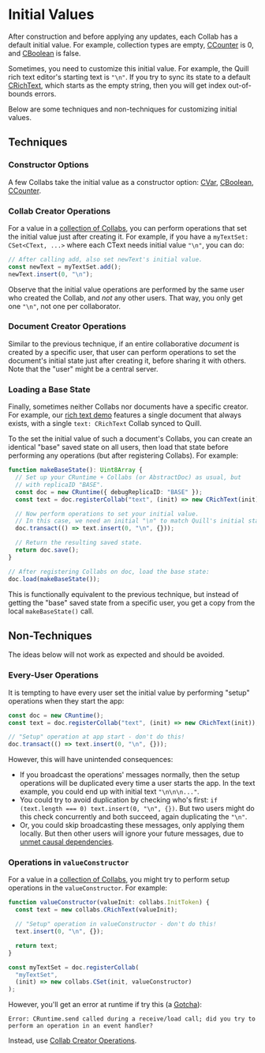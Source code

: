 # Initial Values

After construction and before applying any updates, each Collab has a default initial value. For example, collection types are empty, [CCounter](../api/collabs/classes/CCounter.html) is 0, and [CBoolean](../api/collabs/classes/CBoolean.html) is false.

Sometimes, you need to customize this initial value. For example, the Quill rich text editor's starting text is `"\n"`. If you try to sync its state to a default [CRichText](../api/collabs/classes/CRichText.html), which starts as the empty string, then you will get index out-of-bounds errors.

Below are some techniques and non-techniques for customizing initial values.

## Techniques

### Constructor Options

A few Collabs take the initial value as a constructor option: [CVar](../api/collabs/classes/CVar.html), [CBoolean](../api/collabs/classes/CBoolean.html), [CCounter](../api/collabs/classes/CCounter.html).

### Collab Creator Operations

For a value in a [collection of Collabs](../guide/collections.html), you can perform operations that set the initial value just after creating it. For example, if you have a `myTextSet: CSet<CText, ...>` where each CText needs initial value `"\n"`, you can do:

```ts
// After calling add, also set newText's initial value.
const newText = myTextSet.add();
newText.insert(0, "\n");
```

Observe that the initial value operations are performed by the same user who created the Collab, and _not_ any other users. That way, you only get one `"\n"`, not one per collaborator.

### Document Creator Operations

Similar to the previous technique, if an entire collaborative _document_ is created by a specific user, that user can perform operations to set the document's initial state just after creating it, before sharing it with others. Note that the "user" might be a central server.

### Loading a Base State

Finally, sometimes neither Collabs nor documents have a specific creator. For example, our [rich text demo](https://github.com/composablesys/collabs/blob/master/demos/apps/rich-text/src/rich_text.ts) features a single document that always exists, with a single `text: CRichText` Collab synced to Quill.

To the set the initial value of such a document's Collabs, you can create an identical "base" saved state on all users, then load that state before performing any operations (but after registering Collabs). For example:

```ts
function makeBaseState(): Uint8Array {
  // Set up your CRuntime + Collabs (or AbstractDoc) as usual, but
  // with replicaID "BASE".
  const doc = new CRuntime({ debugReplicaID: "BASE" });
  const text = doc.registerCollab("text", (init) => new CRichText(init));

  // Now perform operations to set your initial value.
  // In this case, we need an initial "\n" to match Quill's initial state.
  doc.transact(() => text.insert(0, "\n", {}));

  // Return the resulting saved state.
  return doc.save();
}

// After registering Collabs on doc, load the base state:
doc.load(makeBaseState());
```

This is functionally equivalent to the previous technique, but instead of getting the "base" saved state from a specific user, you get a copy from the local `makeBaseState()` call.

## Non-Techniques

The ideas below will not work as expected and should be avoided.

### Every-User Operations

It is tempting to have every user set the initial value by performing "setup" operations when they start the app:

```ts
const doc = new CRuntime();
const text = doc.registerCollab("text", (init) => new CRichText(init));

// "Setup" operation at app start - don't do this!
doc.transact(() => text.insert(0, "\n", {}));
```

However, this will have unintended consequences:

- If you broadcast the operations' messages normally, then the setup operations will be duplicated every time a user starts the app. In the text example, you could end up with initial text `"\n\n\n..."`.
- You could try to avoid duplication by checking who's first: `if (text.length === 0) text.insert(0, "\n", {})`. But two users might do this check concurrently and both succeed, again duplicating the `"\n"`.
- Or, you could skip broadcasting these messages, only applying them locally. But then other users will ignore your future messages, due to [unmet causal dependencies](./updates.html#syncing-documents).

### Operations in `valueConstructor`

For a value in a [collection of Collabs](../guide/collections.html), you might try to perform setup operations in the `valueConstructor`. For example:

```ts
function valueConstructor(valueInit: collabs.InitToken) {
  const text = new collabs.CRichText(valueInit);

  // "Setup" operation in valueConstructor - don't do this!
  text.insert(0, "\n", {});

  return text;
}

const myTextSet = doc.registerCollab(
  "myTextSet",
  (init) => new collabs.CSet(init, valueConstructor)
);
```

However, you'll get an error at runtime if try this (a [Gotcha](../guide/gotchas.html#operations-in-event-handlers-or-initializers)):

```
Error: CRuntime.send called during a receive/load call; did you try to perform an operation in an event handler?
```

Instead, use [Collab Creator Operations](#collab-creator-operations).
